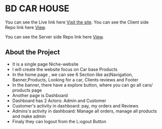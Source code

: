 # BD CAR HOUSE

You can see the Live link here [Visit the site](https://bd-car-house.web.app/).
You can see the Client side Repo link here [View](https://github.com/programming-hero-web-course-4/niche-website-client-side-Palashtalukder78).

You can see the Server side Repo link here [View](https://github.com/programming-hero-web-course-4/niche-website-server-side-Palashtalukder78).

## About the Project
<ul>
    <li>It is a single page Niche-website</li>
    <li>I will create the website focus on Car base Products</li>
    <li>In the home page , we can see 6 Section like as(Navigation, Banner,Products, Looking for a car, Clients reviews and Footer</li>
    <li>In the banner, there have a explore button, where you can go all cars/ products page</li>
    <li>Another page is Dashboard</li>
    <li>Dashboard has 2 Actors: Admin and Customer</li>
    <li>Customer's activity in dashboard: pay, my orders and Reviews</li>
    <li>Admins's activity in dashboard: Manage all orders, manage all products and make admin</li>
    <li>Finaly they can logout from the L:ogout Button</li>
</ul>